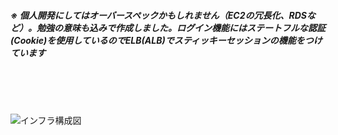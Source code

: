 ##### ※ 個人開発にしてはオーバースペックかもしれません（EC2の冗長化、RDSなど）。勉強の意味も込みで作成しました。ログイン機能にはステートフルな認証(Cookie)を使用しているのでELB(ALB)でスティッキーセッションの機能をつけています
<br>
<br>
<br>


![インフラ構成図](https://user-images.githubusercontent.com/71884766/121543212-b4cebf80-ca43-11eb-897b-c1222f08f81b.png)
